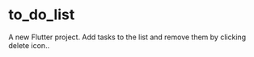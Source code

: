 # to_do_list

A new Flutter project.
Add tasks to the list and remove them by  clicking delete icon..

